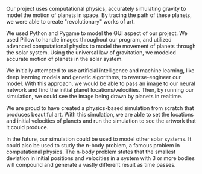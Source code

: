 Our project uses computational physics, accurately simulating gravity to model the motion of planets in space. By tracing the path of these planets, we were able to create "revolutionary" works of art.

We used Python and Pygame to model the GUI aspect of our project. We used Pillow to handle images throughout our program, and utilized advanced computational physics to model the movement of planets through the solar system. Using the universal law of gravitation, we modeled accurate motion of planets in the solar system.

We initially attempted to use artificial intelligence and machine learning, like deep learning models and genetic algorithms, to reverse-engineer our model. With this approach, we would be able to pass an image to our neural network and find the initial planet locations/velocities. Then, by running our simulation, we could see the image being drawn by planets in realtime.

We are proud to have created a physics-based simulation from scratch that produces beautiful art. With this simulation, we are able to set the locations and initial velocities of planets and run the simulation to see the artwork that it could produce.

In the future, our simulation could be used to model other solar systems. It could also be used to study the n-body problem, a famous problem in computational physics. The n-body problem states that the smallest deviation in initial positions and velocities in a system with 3 or more bodies will compound and generate a vastly different result as time passes.
